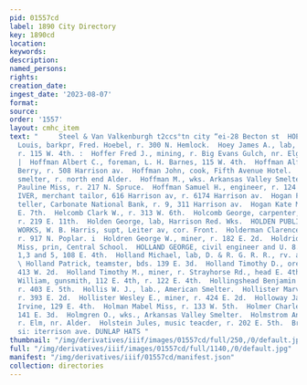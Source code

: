```yaml
---
pid: 01557cd
label: 1890 City Directory
key: 1890cd
location: 
keywords: 
description: 
named_persons: 
rights: 
creation_date: 
ingest_date: '2023-08-07'
format: 
source: 
order: '1557'
layout: cmhc_item
text: "     Steel & Van Valkenburgh t2ccs°tn city “ei-28 Becton st  HOE 144 HOL        Hoebel
  Louis, barkpr, Fred. Hoebel, r. 300 N. Hemlock.  Hoey James A., lab, L. H. Barnes,
  r. 115 W. 4th. :  Hoffer Fred J., mining, r. Big Evans Gulch, nr. Elgin Smelter.
  |  Hoffman Albert C., foreman, L. H. Barnes, 115 W. 4th.  Hoffman Alfred, clk, Sam.
  Berry, r. 508 Harrison av.  Hoffman John, cook, Fifth Avenue Hotel.  Hoffman John,
  smelter, r. north end Alder.  Hoffman M., wks. Arkansas Valley Smelter.  Hoffman
  Pauline Miss, r. 217 N. Spruce.  Hoffman Samuel H., engineer, r. 124 E. 8th.  HOFFSTEAD
  IVER, merchant tailor, 616 Harrison av, r. 6174 Harrison av.  Hogan Frank X., paying
  teller, Carbonate National Bank, r. 9, 311 Harrison av.  Hogan Kate Mrs., r. 140
  E. 7th.  Helcomb Clark W., r. 313 W. 6th.  Holcomb George, carpenter, H. C. Dimick,
  r. 219 E. 11th.  Holden George, lab, Harrison Red. Wks.  HOLDEN PUBLIC SAMPLING
  WORKS, W. B. Harris, supt, Leiter av, cor. Front.  Holderman Clarence, brakeman,
  r. 917 N. Poplar. i  Holdren George W., miner, r. 182 E. 2d.  Holdridge Adelaide
  Miss, prin, Central School.  HOLLAND GEORGE, civil engineer and U. 8. Dep. Sar.,
  1,3 and 5, 108 E. 4th.  Holland Michael, lab, D. & R. G. R. R., rv. at section house.
  \ Holland Patrick, teamster, bds. 139 E. 3d.  Holland Timothy D., ore hauler, r.
  413 W. 2d.  Holland Timothy M., miner, r. Strayhorse Rd., head E. 4th.  Holland
  William, gunsmith, 112 E. 4th, r. 122 E. 4th.  Hollingshead Benjamin F., miner,
  r. 403 E. 5th.  Hollis W. J., lab., American Smelter.  Hollister Marvin D., miner,
  r. 393 E. 2d.  Hollister Wesley E., miner, r. 424 E. 2d.  Holloway Jacob, lab, William
  Irvine, 129 E. 4th.  Holman Mabel Miss, r. 133 W. 5th.  Holmer Charles, miner, bds,
  141 E. 3d.  Holmgren O., wks., Arkansas Valley Smelter.  Holmstrom Andrew M., miner,
  r. Elm, nr. Alder.  Holstein Jules, music teacder, r. 202 E. 5th.  Brown & Morgan,
  si: iterrison ave. DUNLAP HATS "
thumbnail: "/img/derivatives/iiif/images/01557cd/full/250,/0/default.jpg"
full: "/img/derivatives/iiif/images/01557cd/full/1140,/0/default.jpg"
manifest: "/img/derivatives/iiif/01557cd/manifest.json"
collection: directories
---
```

